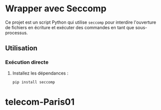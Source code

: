 # Wrapper avec Seccomp

Ce projet est un script Python qui utilise `seccomp` pour interdire l'ouverture de fichiers en écriture et exécuter des commandes en tant que sous-processus.

## Utilisation

### Exécution directe

1. Installez les dépendances :
   ```bash
   pip install seccomp
   ```
   
# telecom-Paris01
